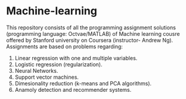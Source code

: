 # Machine-learning
This repository consists of all the programming assignment solutions (programming language: Octvae/MATLAB) of Machine learning cousre offered by Stanford university on Coursera (instructor- Andrew Ng). Assignments are based on problems regarding:
1. Linear regression with one and multiple variables.
2. Logistic regression (regularization).
3. Neural Networks.
4. Support vector machines.
5. Dimesionality reduction (k-means and PCA algorithms).
6. Anamoly detection and recommender systems.
